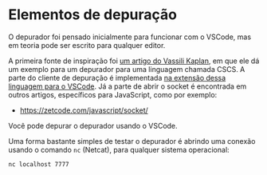 # Elementos de depuração

O depurador foi pensado inicialmente para funcionar com o VSCode, mas em teoria pode ser escrito para qualquer editor.

A primeira fonte de inspiração foi [um artigo do Vassili Kaplan](https://www.codemag.com/article/1809051/Writing-Your-Own-Debugger-and-Language-Extensions-with-Visual-Studio-Code), em que ele dá um exemplo para um depurador para uma linguagem chamada CSCS. A parte do cliente de depuração é implementada [na extensão dessa linguagem para o VSCode](https://github.com/DesignLiquido/delegua-vscode). Já a parte de abrir o socket é encontrada em outros artigos, específicos para JavaScript, como por exemplo:

- https://zetcode.com/javascript/socket/

Você pode depurar o depurador usando o VSCode. 

Uma forma bastante simples de testar o depurador é abrindo uma conexão usando o comando `nc` (Netcat), para qualquer sistema operacional:

```
nc localhost 7777
```